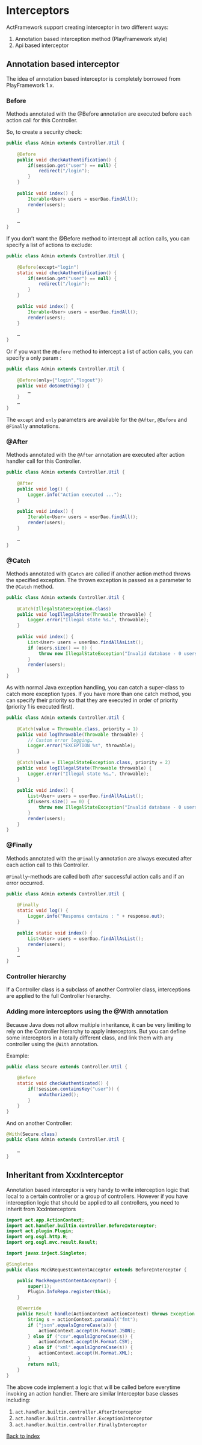# Interceptors

ActFramework support creating interceptor in two different ways:

1. Annotation based interception method (PlayFramework style)
1. Api based interceptor

## Annotation based interceptor

The idea of annotation based interceptor is completely borrowed from PlayFramework 1.x.

### Before

Methods annotated with the @Before annotation are executed before each action call for this Controller.

So, to create a security check:

```java
public class Admin extends Controller.Util {
 
    @Before
    public void checkAuthentification() {
        if(session.get("user") == null) {
            redirect("/login");
        }
    }
 
    public void index() {
        Iterable<User> users = userDao.findAll();
        render(users);
    }
    
    …
}
```

If you don’t want the @Before method to intercept all action calls, you can specify a list of actions to exclude:

```java
public class Admin extends Controller.Util {
 
    @Before(except="login")
    static void checkAuthentification() {
        if(session.get("user") == null) {
            redirect("/login");
        }
    }
 
    public void index() {
        Iterable<User> users = userDao.findAll();
        render(users);
    }
 
    …
}
```

Or if you want the `@Before` method to intercept a list of action calls, you can specify a only param :

```java
public class Admin extends Controller.Util {
 
    @Before(only={"login","logout"})
    public void doSomething() {  
        …  
    }
    …
}
```

The `except` and `only` parameters are available for the `@After`, `@Before` and `@Finally` annotations.

### @After

Methods annotated with the `@After` annotation are executed after action handler call for this Controller.

```java
public class Admin extends Controller.Util {
 
    @After
    public void log() {
        Logger.info("Action executed ...");
    }
 
    public void index() {
        Iterable<User> users = userDao.findAll();
        render(users);
    }
 
    …
}
```

### @Catch

Methods annotated with `@Catch` are called if another action method throws the specified exception. The thrown exception is passed as a parameter to the `@Catch` method.

```java
public class Admin extends Controller.Util {
	
    @Catch(IllegalStateException.class)
    public void logIllegalState(Throwable throwable) {
        Logger.error("Illegal state %s…", throwable);
    }
    
    public void index() {
        List<User> users = userDao.findAllAsList();
        if (users.size() == 0) {
            throw new IllegalStateException("Invalid database - 0 users");
        }
        render(users);
    }
}
```

As with normal Java exception handling, you can catch a super-class to catch more exception types. If you have more than one catch method, you can specify their priority so that they are executed in order of priority (priority 1 is executed first).

```java
public class Admin extends Controller.Util {
 
    @Catch(value = Throwable.class, priority = 1)
    public void logThrowable(Throwable throwable) {
        // Custom error logging…
        Logger.error("EXCEPTION %s", throwable);
    }
 
    @Catch(value = IllegalStateException.class, priority = 2)
    public void logIllegalState(Throwable throwable) {
        Logger.error("Illegal state %s…", throwable);
    }
 
    public void index() {
        List<User> users = userDao.findAllAsList();
        if(users.size() == 0) {
            throw new IllegalStateException("Invalid database - 0 users");
        }
        render(users);
    }
}
```

### @Finally

Methods annotated with the `@Finally` annotation are always executed after each action call to this Controller.

`@Finally`-methods are called both after successful action calls and if an error occurred.

```java
public class Admin extends Controller.Util {
 
    @Finally
    static void log() {
        Logger.info("Response contains : " + response.out);
    }
 
    public static void index() {
        List<User> users = userDao.findAllAsList();
        render(users);
    }
    …
}
```

### Controller hierarchy

If a Controller class is a subclass of another Controller class, interceptions are applied to the full Controller hierarchy.

### Adding more interceptors using the @With annotation

Because Java does not allow multiple inheritance, it can be very limiting to rely on the Controller hierarchy to apply interceptors. But you can define some interceptors in a totally different class, and link them with any controller using the `@With` annotation.

Example:

```java
public class Secure extends Controller.Util {
    
    @Before
    static void checkAuthenticated() {
        if(!session.containsKey("user")) {
            unAuthorized();
        }
    }
}    
```

And on another Controller:

```java
@With(Secure.class)
public class Admin extends Controller.Util {
    
    …
}
```

## Inheritant from XxxInterceptor

Annotation based interceptor is very handy to write interception logic that local to a certain controller or a group of controllers. However if you have interception logic that should be applied to all controllers, you need to inherit from XxxInterceptors

```java
import act.app.ActionContext;
import act.handler.builtin.controller.BeforeInterceptor;
import act.plugin.Plugin;
import org.osgl.http.H;
import org.osgl.mvc.result.Result;

import javax.inject.Singleton;

@Singleton
public class MockRequestContentAcceptor extends BeforeInterceptor {

    public MockRequestContentAcceptor() {
        super(1);
        Plugin.InfoRepo.register(this);
    }

    @Override
    public Result handle(ActionContext actionContext) throws Exception {
        String s = actionContext.paramVal("fmt");
        if ("json".equalsIgnoreCase(s)) {
            actionContext.accept(H.Format.JSON);
        } else if ("csv".equalsIgnoreCase(s)) {
            actionContext.accept(H.Format.CSV);
        } else if ("xml".equalsIgnoreCase(s)) {
            actionContext.accept(H.Format.XML);
        }
        return null;
    }
}

```

The above code implement a logic that will be called before everytime invoking an action handler. There are similar Interceptor base classes including:

1. `act.handler.builtin.controller.AfterInterceptor`
1. `act.handler.builtin.controller.ExceptionInterceptor`
1. `act.handler.builtin.controller.FinallyInterceptor`

[Back to index](index.md)